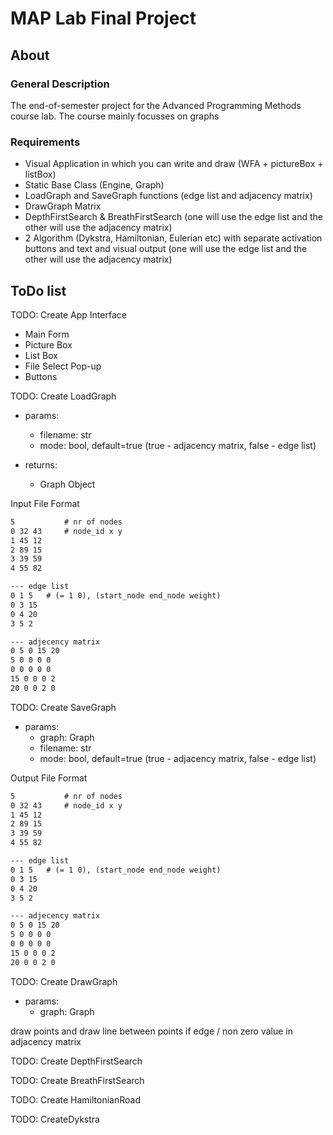 # MAP Lab Final Project

## About

### General Description

The end-of-semester project for the Advanced Programming Methods course lab. 
The course mainly focusses on graphs

### Requirements

- Visual Application in which you can write and draw (WFA + pictureBox + listBox)
- Static Base Class (Engine, Graph)
- LoadGraph and SaveGraph functions (edge list and adjacency matrix)
- DrawGraph Matrix
- DepthFirstSearch & BreathFirstSearch (one will use the edge list and the other will use the adjacency matrix)
- 2 Algorithm (Dykstra, Hamiltonian, Eulerian etc) with separate activation buttons and text and visual output (one will use the edge list and the other will use the adjacency matrix)

## ToDo list

TODO: Create App Interface

- Main Form
- Picture Box
- List Box
- File Select Pop-up
- Buttons

TODO: Create LoadGraph

- params:
	- filename: str
	- mode: bool, default=true (true - adjacency matrix, false - edge list)

- returns:
	- Graph Object

Input File Format
```txt
5			# nr of nodes
0 32 43		# node_id x y 
1 45 12
2 89 15
3 39 59
4 55 82

--- edge list
0 1	5	# (= 1 0), (start_node end_node weight)
0 3	15
0 4 20
3 5 2

--- adjecency matrix
0 5 0 15 20
5 0 0 0 0
0 0 0 0 0
15 0 0 0 2
20 0 0 2 0
```


TODO: Create SaveGraph

- params:
	- graph: Graph
	- filename: str
	- mode: bool, default=true (true - adjacency matrix, false - edge list)

Output File Format
```txt
5			# nr of nodes
0 32 43		# node_id x y 
1 45 12
2 89 15
3 39 59
4 55 82

--- edge list
0 1	5	# (= 1 0), (start_node end_node weight)
0 3	15
0 4 20
3 5 2

--- adjecency matrix
0 5 0 15 20
5 0 0 0 0
0 0 0 0 0
15 0 0 0 2
20 0 0 2 0
```

TODO: Create DrawGraph

- params:
	- graph: Graph

draw points and draw line between points if edge / non zero value in adjacency matrix

TODO: Create DepthFirstSearch

TODO: Create BreathFirstSearch

TODO: Create HamiltonianRoad

TODO: CreateDykstra


